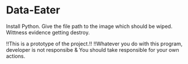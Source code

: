 # Data-Eater
Install Python.
Give the file path to the image which should be wiped.
Wittness evidence getting destroy.

!!This is a prototype of the project.!!
!!Whatever you do with this program, developer is not responsibe & You should take responsible for your own actions.
